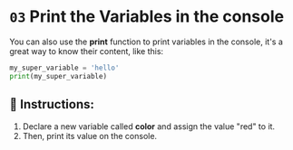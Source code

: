 # `03` Print the Variables in the console

You can also use the **print** function to print variables in the console, it's a great way to know their content, like this:
```py
my_super_variable = 'hello'
print(my_super_variable)
```

## 📝 Instructions:

1. Declare a new variable called **color** and assign the value "red" to it.
2. Then, print its value on the console.

